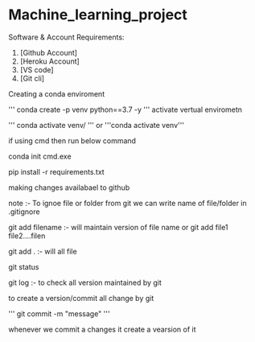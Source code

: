 # Machine_learning_project
Software & Account Requirements:

1. [Github Account]
2. [Heroku Account]
3. [VS code]
4. [Git cli]


Creating a conda enviroment

'''
conda create -p venv python==3.7 -y
'''
activate vertual envirometn

'''
conda activate venv/
'''
or
'''conda activate venv'''

if using cmd then  run below command

conda init cmd.exe

pip install -r requirements.txt

making changes availabael to github

note :- To ignoe file or folder from git we can write name of file/folder in .gitignore

git add filename :- will maintain version of file name
or
git add file1 file2....filen

git add . :- will all file


git status


git log :- to check all version maintained by git

to create a version/commit all change by git

'''
git commit -m "message"
'''

whenever we commit a changes it create a vearsion of it




